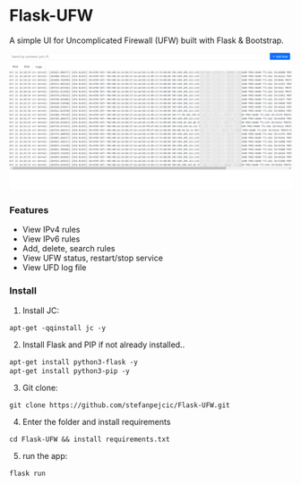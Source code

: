 # Flask-UFW

A simple UI for Uncomplicated Firewall (UFW) built with Flask & Bootstrap.

![screenshot](templates/preview.gif)


### Features

- View IPv4 rules
- View IPv6 rules
- Add, delete, search rules
- View UFW status, restart/stop service
- View UFD log file


### Install

1. Install JC:
```
apt-get -qqinstall jc -y
```
2. Install Flask and PIP if not already installed..
```
apt-get install python3-flask -y
apt-get install python3-pip -y 
```
3. Git clone:
```
git clone https://github.com/stefanpejcic/Flask-UFW.git
```
4. Enter the folder and install requirements
```
cd Flask-UFW && install requirements.txt
```
5. run the app:
```
flask run
```
